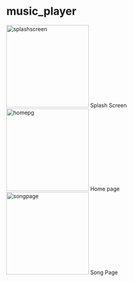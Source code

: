 # music_player
<img width="215" alt="splashscreen" src="https://user-images.githubusercontent.com/78756272/142665363-9e069038-477e-44f6-a5a6-f0217500ec6c.PNG"> Splash Screen
<img width="215" alt="homepg" src="https://user-images.githubusercontent.com/78756272/142665410-be614e85-27e0-4ba4-a084-979022b95884.PNG">  Home page
<img width="215" alt="songpage" src="https://user-images.githubusercontent.com/78756272/142665462-6ebf01c8-7efc-4014-8825-1ff325b8e7eb.PNG"> Song Page
              
